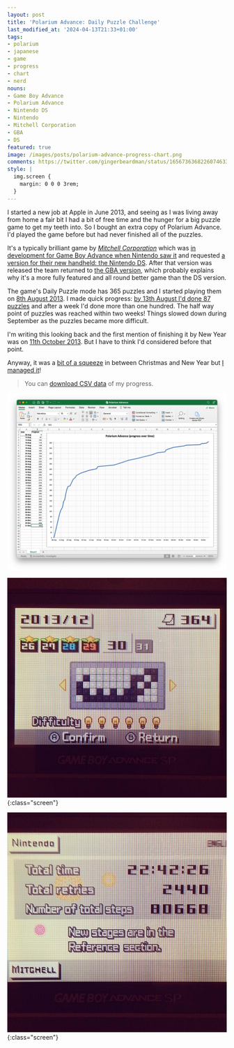 ```yaml
---
layout: post
title: 'Polarium Advance: Daily Puzzle Challenge'
last_modified_at: '2024-04-13T21:33+01:00'
tags:
- polarium
- japanese
- game
- progress
- chart
- nerd
nouns:
- Game Boy Advance
- Polarium Advance
- Nintendo DS
- Nintendo
- Mitchell Corporation
- GBA
- DS
featured: true
image: /images/posts/polarium-advance-progress-chart.png
comments: https://twitter.com/gingerbeardman/status/1656736368226074633
style: |
  img.screen {
    margin: 0 0 0 3rem;
  }
---
```


I started a new job at Apple in June 2013, and seeing as I was living away from home a fair bit I had a bit of free time and the hunger for a big puzzle game to get my teeth into. So I bought an extra copy of Polarium Advance. I'd played the game before but had never finished all of the puzzles.

It's a typically brilliant game by *[Mitchell Corporation](https://en.wikipedia.org/wiki/Mitchell_Corporation)* which was [in development for Game Boy Advance when Nintendo saw it](https://web.archive.org/web/20041204110943/http://www.nintendo.co.jp/nom/0412/pick/1_int/index.html) and requested [a version for their new handheld: the Nintendo DS](https://en.wikipedia.org/wiki/Polarium). After that version was released the team returned to [the GBA version](https://en.wikipedia.org/wiki/Polarium_Advance), which probably explains why it's a more fully featured and all round better game than the DS version. 

The game's Daily Puzzle mode has 365 puzzles and I started playing them on [8th August 2013](https://twitter.com/gingerbeardman/status/365553568012455936). I made quick progress: [by 13th August I'd done 87 puzzles](https://twitter.com/gingerbeardman/status/367398889692737536) and after a week I'd done more than one hundred. The half way point of puzzles was reached within two weeks! Things slowed down during September as the puzzles became more difficult.

I'm writing this looking back and the first mention of finishing it by New Year was on [11th October 2013](https://twitter.com/gingerbeardman/status/388766818770644992). But I have to think I'd considered before that point.

Anyway, it was a [bit of a squeeze](https://twitter.com/gingerbeardman/status/414923359588462593) in between Christmas and New Year but [I managed it](https://twitter.com/gingerbeardman/status/418107154793762817)! 

> You can [download CSV data](/files/Polarium-Advance.csv) of my progress.

![PNG](/images/posts/polarium-advance-progress-chart.png)

![PNG](/images/posts/polarium-advance-screen-almost.jpg){:class="screen"}

![PNG](/images/posts/polarium-advance-screen-done.jpg){:class="screen"}
